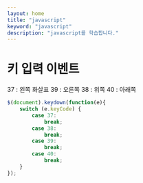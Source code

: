 ```yaml
---
layout: home
title: "javascript"
keyword: "javascript"
description: "javascript를 학습합니다."
---
```


# 키 입력 이벤트

37 : 왼쪽 화살표
39 : 오른쪽
38 : 위쪽
40 : 아래쪽


```javascript
$(document).keydown(function(e){
    switch (e.keyCode) {
        case 37:
            break;
        case 38:
            break;
        case 39:
            break;
        case 40:
            break;
    }
});
```



